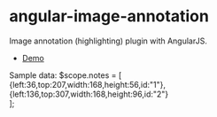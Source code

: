 # angular-image-annotation
Image annotation (highlighting) plugin with AngularJS.

* [Demo](http://gjk0090.github.io/angular-image-annotation  "Demo")


Sample data:
$scope.notes = [    
{left:36,top:207,width:168,height:56,id:"1"},    
{left:136,top:307,width:168,height:96,id:"2"}  
];
